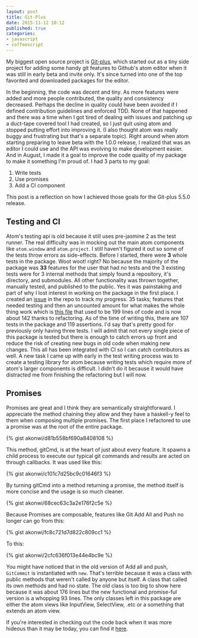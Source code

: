 ```yaml
---
layout: post
title: Git-Plus
date: 2015-11-12 10:12
published: true
categories:
- javascript
- coffeescript
---
```


My biggest open source project is [Git-plus](http://atom.io/packages/git-plus), which started out as a tiny
side project for adding some handy git features to Github's atom editor when it was still in early beta and invite only.
It's since turned into one of the top favorited and downloaded packages for the editor.

In the beginning, the code was decent and tiny. As more features were added and more people contributed, the
quality and consistency decreased. Perhaps the decline in quality could have been avoided if I defined contribution
guidelines and enforced TDD. None of that happened and there was a time when I got tired of dealing with issues and patching
up a duct-tape covered tool I had created, so I just quit using atom and stopped putting effort into improving it.
(I also thought atom was really buggy and frustrating but that's a separate topic).
Right around when atom starting preparing to leave beta with the 1.0.0 release, I realized that was an editor I could use
and the API was evolving to make development easier. And in August, I made it a goal to improve the code quality of my
package to make it something I'm proud of. I had 3 parts to my goal:

1. Write tests
2. Use promises
3. Add a CI component

This post is a reflection on how I achieved those goals for the Git-plus 5.5.0 release.

## Testing and CI
Atom's testing api is old because it still uses pre-jasmine 2 as the test runner. The real difficulty was in mocking out
the main atom components like `atom.window` and `atom.project`. I still haven't figured it out so some of the
tests throw errors as side-effects. Before I started, there were __3__ whole tests in the package. Woot woot! right?
No because the majority of the package was __33__ features for the user that had no tests and the 3 existing tests were for
3 internal methods that simply found a repository, it's directory, and submodules. All other functionality was
thrown together, manually tested, and published to the public. Yes it was painstaking and part of why I lost interest
in working on the package in the first place. I created an [issue](https://github.com/akonwi/git-plus/issues/273) in the repo
to track my progress. 35 tasks; features that needed testing and then an uncounted amount for what makes the whole thing work
which is [this file](https://github.com/akonwi/git-plus/blob/97cbfbeb506c5c4e11b1ae6c5fbd40e20ce30319/lib%2Fgit.coffee) that
used to be 199 lines of code and is now about 142 thanks to refactoring. As of the time of writing this, there are 107 tests
in the package and 119 assertions. I'd say that's pretty good for previously only having three tests. I will admit that not
every single piece of this package is tested but there is enough to catch errors up front and reduce the risk of creating new
bugs in old code when making new changes. This all has been integrated with CI so I can catch contributors as well.
A new task I came up with early in the test writing process was to create a testing library for atom because writing tests which
require more of atom's larger components is difficult. I didn't do it because it would have distracted me from finishing the refactoring but I will now.

## Promises
Promises are great and I think they are semantically straightforward. I appreciate the method chaining they allow and they have
a haskell-y feel to them when composing multiple promises. The first place I refactored to use a promise was at the root of the entire package.

{% gist akonwi/d81b558bf690a8408108 %}

This method, gitCmd, is at the heart of just about every feature. It spawns a child process to execute our typical git commands and
results are acted on through callbacks. It was used like this:

{% gist akonwi/c101c7d25bc9c01646f3 %}

By turning gitCmd into a method returning a promise, the method itself is more concise and the usage is so much cleaner.

{% gist akonwi/68cec63c3a2e176f2c5e %}

Because Promises are composable, features like Git Add All and Push no longer can go from this:

{% gist akonwi/fc8c721d7d822c809cc1 %}

To this:

{% gist akonwi/2cfc636f013e44e4bc9e %}

You might have noticed that in the old version of Add all and push, `GitCommit` is instantiated with `new`. That's terrible
because it was a class with public methods that weren't called by anyone but itself. A class that called its own methods and
had no state. The old class is too big to show here because it was about 176 lines but the new functional and promise-ful
version is a whopping 93 lines. The only classes left in this package are either the atom views like InputView, SelectView, .etc or
a something that extends an atom view.

If you're interested in checking out the code back when it was more hideous than it may be today, you can find it [here](https://github.com/akonwi/git-plus/tree/97cbfbeb506c5c4e11b1ae6c5fbd40e20ce30319).
